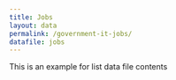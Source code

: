 ```yaml
---
title: Jobs
layout: data
permalink: /government-it-jobs/
datafile: jobs
---
```


This is an example for list data file contents
